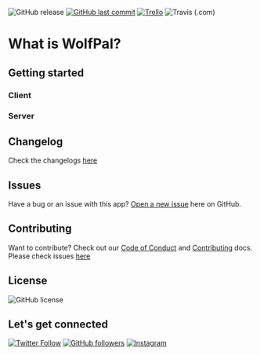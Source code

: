 <!-- <p align="center">
    <img src="logo.png"/>
</p> -->

![GitHub release](https://img.shields.io/github/release/mrdemonwolf/wolfpal.svg?style=for-the-badge)
[![GitHub last commit](https://img.shields.io/github/last-commit/mrdemonwolf/wolfpal.svg?logo=git&style=for-the-badge)](https://github.com/mrdemonwolf/share)
[![Trello](https://img.shields.io/badge/Project%20Progress-blue?style=for-the-badge&logo=trello)](https://trello.com/b/8C90NPe5 "Follow the project progress here.")
![Travis (.com)](https://img.shields.io/travis/com/mrdemonwolf/share?style=for-the-badge)

# What is WolfPal?

## Getting started

### Client

### Server


## Changelog

Check the changelogs [here](https://mrdemonwolf.github.io/wolfpal/docs/changelog/)

## Issues

Have a bug or an issue with this app? [Open a new issue](/issues) here on GitHub.

## Contributing

Want to contribute? Check out our [Code of Conduct]() and [Contributing]() docs. Please check issues [here](/issues)

## License

![GitHub license](https://img.shields.io/github/license/MrDemonWolf/wolfpal.svg?style=for-the-badge&logo=github)

## Let's get connected

[![Twitter Follow](https://img.shields.io/twitter/follow/MrDemonWolf.svg?style=for-the-badge&logo=twitter)](https://twitter.com/MrDemonWolf)
[![GitHub followers](https://img.shields.io/github/followers/nathanhenniges.svg?label=Follow&style=for-the-badge&logo=github)](https://github.com/nathanhenniges/)
[![Instagram](https://img.shields.io/static/v1.svg?label=follow&message=@MrDemonWolf&color=grey&logo=instagram&style=for-the-badge&logoColor=white&colorA=critical)](https://www.instagram.com/MrDemonWolf/)
